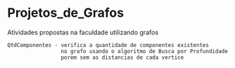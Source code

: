 # Projetos_de_Grafos
Atividades propostas na faculdade utilizando grafos
  
    QtdComponentes - verifica a quantidade de componentes existentes
                     no grafo usando o algoritmo de Busca por Profundidade
                     porem sem as distancias de cada vertice
